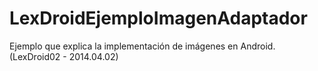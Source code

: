LexDroidEjemploImagenAdaptador
==============================

Ejemplo que explica la implementación de imágenes en Android. (LexDroid02 - 2014.04.02)
